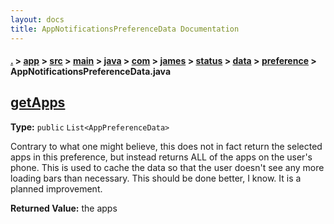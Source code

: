 ```yaml
---
layout: docs
title: AppNotificationsPreferenceData Documentation
---
```

#### [.](./../../../../../../../../../index) > [app](./../../../../../../../../index) > [src](./../../../../../../../index) > [main](./../../../../../../index) > [java](./../../../../../index) > [com](./../../../../index) > [james](./../../../index) > [status](./../../index) > [data](./../index) > [preference](./index) > **AppNotificationsPreferenceData.java**

## [getApps](https://github.com/fennifith/Status/blob/master/app/src/main/java/com/james/status/data/preference/AppNotificationsPreferenceData.java#L50)

**Type:** `public` `List<AppPreferenceData>`

Contrary to what one might believe, this does not in fact return the selected apps 
in this preference, but instead returns ALL of the apps on the user's phone. This 
is used to cache the data so that the user doesn't see any more loading bars than 
necessary. This should be done better, I know. It is a planned improvement. 






**Returned Value:** the apps  








